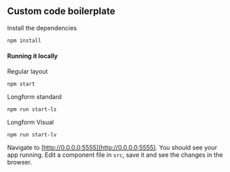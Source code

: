 ## Custom code boilerplate

Install the dependencies

```bash
npm install
```

#### Running it locally

Regular layout
```
npm start
```

Longform standard
```
npm run start-ls
```

Longform Visual
```
npm run start-lv
```

Navigate to [http://0.0.0.0:5555](http://0.0.0.0:5555). You should see your app running. Edit a component file in `src`, save it and see the changes in the browser.
